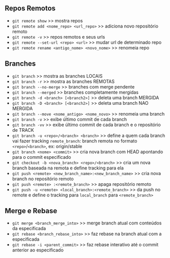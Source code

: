 ## Repos Remotos
- `git remote show` >> mostra repos
- `git remote add <nome_repo> <url_repo>` >> adiciona novo repositório remoto
- `git remote -v` >> repos remotos e seus urls
- `git remote --set-url <repo> <url>` >> mudar url de determinado repo
- `git remote rename <antigo_nome> <novo_nome>` >> renomeia repo
## Branches
- `git branch` >> mostra as branches LOCAIS
- `git branch -r` >> mostra as branches REMOTAS
- `git branch --no-merge` >> branches com merge pendente
- `git branch --merged` >> branches completamente mergidas
- `git branch -d <branch> [<branch2>]` >> deleta uma branch MERGIDA
- `git branch -D <branch> [<branch2>]` >> deleta uma branch NAO MERGIDA
- `git branch --move <nome_antigo> <nome_novo>` >> renomeia uma branch
- `git branch -v` >> exibe último commit de cada branch
- `git branch -vv` >> exibe último commit de cada branch e o repositório de TRACK
- `git branch -u <repo>/<branch> <branch>` >> define a quem cada branch vai fazer tracking
	`remote_branch`: branch remota no formato `<repo>`/`<branch>`, ex: origin/stable
- `git branch <nome> <commit>` >> cria nova branch com HEAD apontando para o commit especificado
- `git checkout -b <nova_branch> <repo>/<branch>` >> cria um nova branch baseada na remota e define tracking para ela
- `git push <remote> <new_branch_name>:<new_branch_name>` >> cria nova branch no repositório remoto
- `git push <remote> :<remote_branch>` >> apaga repositório remoto
- `git push -u <remote> <local_branch>:<remote_branch>` >> da push no remote e define o tracking para `local_branch` para `<remote_branch>`
## Merge e Rebase
- `git merge <branch_merge_into>` >> merge branch atual com conteúdos da especificada
- `git rebase <branch_rebase_into>` >> faz rebase na branch atual com a especificada
- `git rebase -i <parent_commit>` >> faz rebase interativo até o commit anterior ao especificado